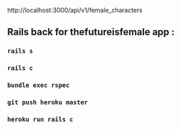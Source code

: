 http://localhost:3000/api/v1/female_characters

## Rails back for thefutureisfemale app :

### `rails s`
### `rails c`
### `bundle exec rspec`
### `git push heroku master`
### `heroku run rails c`
